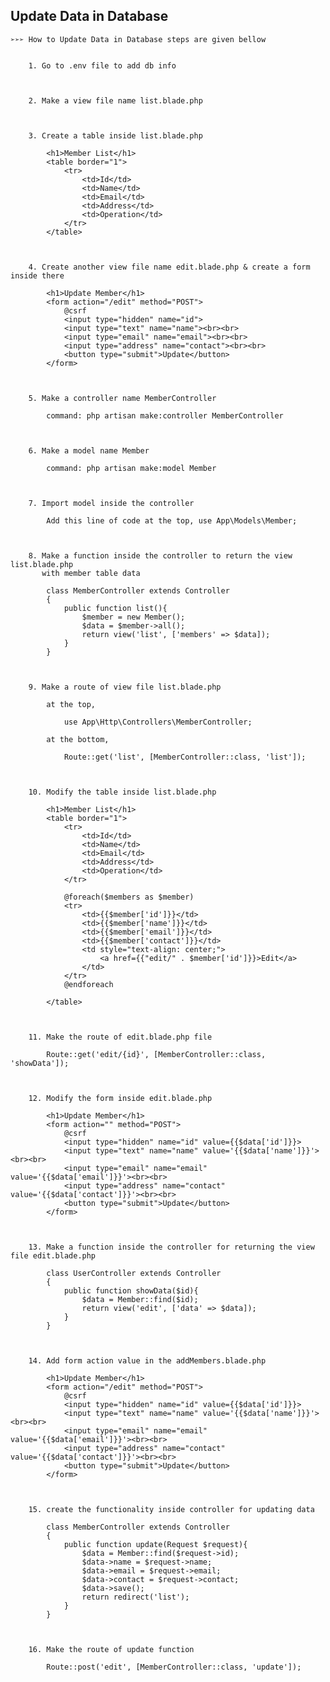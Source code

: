 ## **Update Data in Database**

    ➢➢➢ How to Update Data in Database steps are given bellow


        1. Go to .env file to add db info 



        2. Make a view file name list.blade.php



        3. Create a table inside list.blade.php

            <h1>Member List</h1>
            <table border="1">
                <tr>
                    <td>Id</td>
                    <td>Name</td>
                    <td>Email</td>
                    <td>Address</td>
                    <td>Operation</td>
                </tr>
            </table>



        4. Create another view file name edit.blade.php & create a form inside there 

            <h1>Update Member</h1>
            <form action="/edit" method="POST">
                @csrf
                <input type="hidden" name="id">
                <input type="text" name="name"><br><br>
                <input type="email" name="email"><br><br>
                <input type="address" name="contact"><br><br>
                <button type="submit">Update</button>
            </form>



        5. Make a controller name MemberController

            command: php artisan make:controller MemberController



        6. Make a model name Member

            command: php artisan make:model Member



        7. Import model inside the controller

            Add this line of code at the top, use App\Models\Member;



        8. Make a function inside the controller to return the view list.blade.php 
           with member table data

            class MemberController extends Controller
            {
                public function list(){
                    $member = new Member();
                    $data = $member->all();
                    return view('list', ['members' => $data]);
                }
            }



        9. Make a route of view file list.blade.php

            at the top,

                use App\Http\Controllers\MemberController;

            at the bottom,

                Route::get('list', [MemberController::class, 'list']);



        10. Modify the table inside list.blade.php

            <h1>Member List</h1>
            <table border="1">
                <tr>
                    <td>Id</td>
                    <td>Name</td>
                    <td>Email</td>
                    <td>Address</td>
                    <td>Operation</td>
                </tr>

                @foreach($members as $member)
                <tr>
                    <td>{{$member['id']}}</td>
                    <td>{{$member['name']}}</td>
                    <td>{{$member['email']}}</td>
                    <td>{{$member['contact']}}</td>
                    <td style="text-align: center;">
                        <a href={{"edit/" . $member['id']}}>Edit</a>
                    </td>
                </tr>
                @endforeach

            </table>



        11. Make the route of edit.blade.php file

            Route::get('edit/{id}', [MemberController::class, 'showData']);



        12. Modify the form inside edit.blade.php

            <h1>Update Member</h1>
            <form action="" method="POST">
                @csrf
                <input type="hidden" name="id" value={{$data['id']}}>
                <input type="text" name="name" value='{{$data['name']}}'><br><br>
                <input type="email" name="email" value='{{$data['email']}}'><br><br>
                <input type="address" name="contact" value='{{$data['contact']}}'><br><br>
                <button type="submit">Update</button>
            </form>
        
       

        13. Make a function inside the controller for returning the view file edit.blade.php

            class UserController extends Controller
            {
                public function showData($id){
                    $data = Member::find($id);
                    return view('edit', ['data' => $data]);
                }
            }



        14. Add form action value in the addMembers.blade.php 
            
            <h1>Update Member</h1>
            <form action="/edit" method="POST">
                @csrf
                <input type="hidden" name="id" value={{$data['id']}}>
                <input type="text" name="name" value='{{$data['name']}}'><br><br>
                <input type="email" name="email" value='{{$data['email']}}'><br><br>
                <input type="address" name="contact" value='{{$data['contact']}}'><br><br>
                <button type="submit">Update</button>
            </form>



        15. create the functionality inside controller for updating data

            class MemberController extends Controller
            {
                public function update(Request $request){
                    $data = Member::find($request->id);
                    $data->name = $request->name;
                    $data->email = $request->email;
                    $data->contact = $request->contact;
                    $data->save();
                    return redirect('list');
                }
            }



        16. Make the route of update function

            Route::post('edit', [MemberController::class, 'update']);
